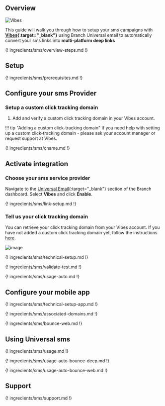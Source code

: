 ## Overview

![Vibes](https://cdn.branch.io/branch-assets/email-providers/386574786681131050/vibes_logo_2013_0-1542389626273.png)

This guide will walk you through how to setup your sms campaigns with **[Vibes](https://vibes.com){:target="\_blank"}** using Branch Universal email to automatically convert your sms links into **multi-platform deep links**

{! ingredients/sms/overview-steps.md !}

## Setup

{! ingredients/sms/prerequisites.md !}

## Configure your sms Provider

### Setup a custom click tracking domain

1. Add and verify a custom click tracking domain in your Vibes account.

!!! tip "Adding a custom click-tracking domain"
    If you need help with setting up a custom click-tracking domain - please ask your account manager or request support at Vibes.

{! ingredients/sms/cname.md !}

## Activate integration

### Choose your sms service provider

Navigate to the [Universal Email](https://dashboard.branch.io/sms){:target="\_blank"} section of the Branch dashboard. Select **Vibes** and click **Enable**.

{! ingredients/sms/link-setup.md !}

### Tell us your click tracking domain

You can retrieve your click tracking domain from your Vibes account. If you have not added a custom click tracking domain yet, follow the instructions [here](#setup-a-custom-click-tracking-domain).

![image](/_assets/img/pages/sms/vibes/setup-config.png)

{! ingredients/sms/technical-setup.md !}

{! ingredients/sms/validate-test.md !}

{! ingredients/sms/usage-auto.md !}

## Configure your mobile app

{! ingredients/sms/technical-setup-app.md !}

{! ingredients/sms/associated-domains.md !}

{! ingredients/sms/bounce-web.md !}

## Using Universal sms

{! ingredients/sms/usage.md !}

{! ingredients/sms/usage-auto-bounce-deep.md !}

{! ingredients/sms/usage-auto-bounce-web.md !}

## Support

{! ingredients/sms/support.md !}
